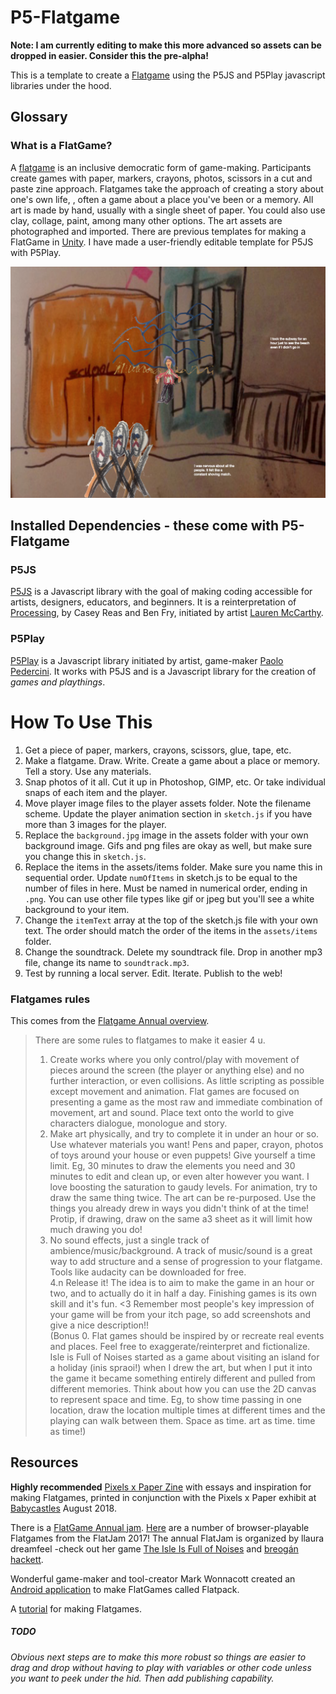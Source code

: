 # P5-Flatgame

**Note: I am currently editing to make this more advanced so assets can be dropped in easier. Consider this the pre-alpha!**

This is a template to create a [Flatgame](https://flatgame.itch.io/) using the P5JS and P5Play javascript libraries under the hood.

## Glossary

### What is a FlatGame?

A [flatgame](https://flatgame.itch.io/) is an inclusive democratic form of game-making. Participants create games with paper, markers, crayons, photos, scissors in a cut and paste zine approach. Flatgames take the approach of creating a story about one's own life, , often a game about a place you've  been or a memory. All art is made by hand, usually with a single sheet of paper. You could also use clay, collage, paint, among many other options. The art assets are photographed and imported. There are previous templates for making a FlatGame in [Unity](https://candle.itch.io/flatpack). I have made a user-friendly editable template for P5JS with P5Play.

![screengrab of example flatgame](screengrab.png)

## Installed Dependencies - these come with P5-Flatgame

### P5JS

[P5JS](http://p5js.org) is a Javascript library with the goal of making coding accessible for artists, designers, educators, and beginners. It is a reinterpretation of [Processing](http://processing.org), by Casey Reas and Ben Fry, initiated by artist [Lauren McCarthy](http://www.lauren-mccarthy.com/).

### P5Play

[P5Play](https://molleindustria.github.io/p5.play/) is a Javascript library initiated by artist, game-maker [Paolo Pedercini](http://molleindustria.org/). It works with P5JS and is a Javascript library for the creation of *games and playthings*.


# How To Use This

1. Get a piece of paper, markers, crayons, scissors, glue, tape, etc.
2. Make a flatgame. Draw. Write. Create a game about a place or memory. Tell a story. Use any materials.
3. Snap photos of it all. Cut it up in Photoshop, GIMP, etc. Or take individual snaps of each item and the player.
4. Move player image files to the player assets folder. Note the filename scheme. Update the player animation section in ```sketch.js``` if you have more than 3 images for the player.
5. Replace the ```background.jpg``` image in the assets folder with your own background image. Gifs and png files are okay as well, but make sure you change this in ```sketch.js```.
6. Replace the items in the assets/items folder. Make sure you name this in sequential order. Update ```numOfItems``` in sketch.js to be equal to the number of files in here. Must be named in numerical order, ending in ```.png```. You can use other file types like gif or jpeg but you'll see a white background to your item.
7. Change the ```itemText``` array at the top of the sketch.js file with your own text. The order should match the order of the items in the ```assets/items``` folder.
8. Change the soundtrack. Delete my soundtrack file. Drop in another mp3 file, change its name to ```soundtrack.mp3```.
9. Test by running a local server. Edit. Iterate. Publish to the web!

### Flatgames rules

This comes from the [Flatgame Annual overview](https://itch.io/jam/flatgame-annual-2016).

> There are some rules to flatgames to make it easier 4 u.
> 1. Create works where you only control/play with movement of pieces around the screen (the player or anything else) and no further interaction, or even collisions. As little scripting as possible except movement and animation. Flat games are focused on presenting a game as the most raw and immediate combination of movement, art and sound. Place text onto the world to give characters dialogue, monologue and story.  
> 2. Make art physically, and try to complete it in under an hour or so. Use whatever materials you want! Pens and paper, crayon, photos of toys around your house or even puppets! Give yourself a time limit. Eg, 30 minutes to draw the elements you need and 30 minutes to edit and clean up, or even alter however you want. I love boosting the saturation to gaudy levels. For animation, try to draw the same thing twice. The art can be re-purposed. Use the things you already drew in ways you didn't think of at the time! Protip, if drawing, draw on the same a3 sheet as it will limit how much drawing you do!
> 3. No sound effects, just a single track of ambience/music/background. A track of music/sound is a great way to add structure and a sense of progression to your flatgame. Tools like audacity can be downloaded for free.  
> 4.n Release it! The idea is to aim to make the game in an hour or two, and to actually do it in half a day. Finishing games is its own skill and it's fun. <3 Remember most people's key impression of your game will be from your itch page, so add screenshots and give a nice description!!  
> (Bonus 0. Flat games should be inspired by or recreate real events and places. Feel free to exaggerate/reinterpret and fictionalize. Isle is Full of Noises started as a game about visiting an island for a holiday (inis spraoi!) when I drew the art, but when I put it into the game it became something entirely different and pulled from different memories.
> Think about how you can use the 2D canvas to represent space and time. Eg, to show time passing in one location, draw the location multiple times at different times and the playing can walk between them. Space as time. art as time. time as time!)

## Resources

**Highly recommended** [Pixels x Paper Zine](https://pixelsxpaper.itch.io/zine) with essays and inspiration for making Flatgames, printed in conjunction with the Pixels x Paper exhibit at [Babycastles](https://babycastles.com/Pixels-x-Paper) August 2018.

There is a [FlatGame Annual jam](https://itch.io/jam/flatgame-annual-2016). [Here](https://itch.io/jam/flatgame-annual-2017/entries) are a number of browser-playable Flatgames from the FlatJam 2017! The annual FlatJam is organized by llaura dreamfeel -check out her game [The Isle Is Full of Noises](https://dreamfeel.itch.io/the-isle) and [breogán hackett](https://boaheck.itch.io/).

Wonderful game-maker and tool-creator Mark Wonnacott created an [Android application](https://candle.itch.io/flatpack) to make FlatGames called Flatpack.

A [tutorial](https://flatgame.itch.io/first-timers-tutorial) for making Flatgames.

##### TODO

*Obvious next steps are to make this more robust so things are easier to drag and drop without having to play with variables or other code unless you want to peek under the hid. Then add publishing capability.*
